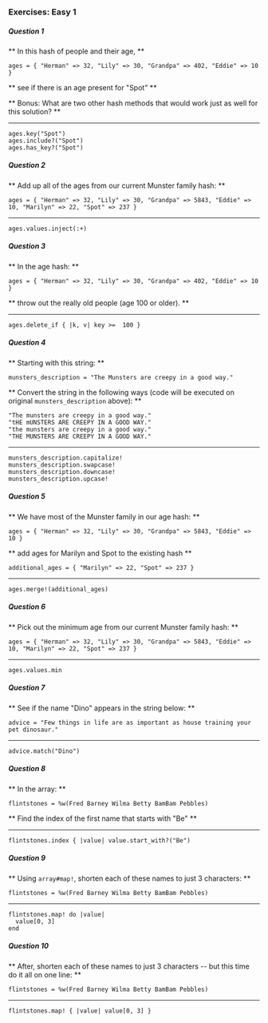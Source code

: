 ### Exercises: Easy 1 ###

##### Question 1

** In this hash of people and their age, **

```
ages = { "Herman" => 32, "Lily" => 30, "Grandpa" => 402, "Eddie" => 10 }
```
** see if there is an age present for "Spot" **

** Bonus: What are two other hash methods that would work just as well for this solution? **

___

```
ages.key("Spot")
ages.include?("Spot")
ages.has_key?("Spot")
```

##### Question 2

** Add up all of the ages from our current Munster family hash: **

```
ages = { "Herman" => 32, "Lily" => 30, "Grandpa" => 5843, "Eddie" => 10, "Marilyn" => 22, "Spot" => 237 }
```
---
```
ages.values.inject(:+)
```

##### Question 3

** In the age hash: **

```
ages = { "Herman" => 32, "Lily" => 30, "Grandpa" => 402, "Eddie" => 10 }
```
** throw out the really old people (age 100 or older). **
___
```
ages.delete_if { |k, v| key >=  100 }
```

##### Question 4

** Starting with this string: **

```
munsters_description = "The Munsters are creepy in a good way."
```
** Convert the string in the following ways (code will be executed on original `munsters_description` above): **

```
"The munsters are creepy in a good way."
"tHE mUNSTERS ARE CREEPY IN A GOOD WAY."
"the munsters are creepy in a good way."
"THE MUNSTERS ARE CREEPY IN A GOOD WAY."
```
___
```
munsters_description.capitalize!
munsters_description.swapcase!
munsters_description.downcase!
munsters_description.upcase!
```
##### Question 5

** We have most of the Munster family in our age hash: **

```
ages = { "Herman" => 32, "Lily" => 30, "Grandpa" => 5843, "Eddie" => 10 }
```
** add ages for Marilyn and Spot to the existing hash **

```
additional_ages = { "Marilyn" => 22, "Spot" => 237 }
```
___
```
ages.merge!(additional_ages)
```
##### Question 6

** Pick out the minimum age from our current Munster family hash: **

```
ages = { "Herman" => 32, "Lily" => 30, "Grandpa" => 5843, "Eddie" => 10, "Marilyn" => 22, "Spot" => 237 }
```
___
```
ages.values.min
```
##### Question 7

** See if the name "Dino" appears in the string below: **

```
advice = "Few things in life are as important as house training your pet dinosaur."
```
___
```
advice.match("Dino")
```
##### Question 8

** In the array: **

```
flintstones = %w(Fred Barney Wilma Betty BamBam Pebbles)
```
** Find the index of the first name that starts with "Be" **
___
```
flintstones.index { |value| value.start_with?("Be")
```

##### Question 9

** Using `array#map!`, shorten each of these names to just 3 characters: **

```
flintstones = %w(Fred Barney Wilma Betty BamBam Pebbles)
```
___
```
flintstones.map! do |value|
  value[0, 3]
end
```
##### Question 10

** After, shorten each of these names to just 3 characters -- but this time do it all on one line: **

```
flintstones = %w(Fred Barney Wilma Betty BamBam Pebbles)
```
___
```
flintstones.map! { |value| value[0, 3] }
```